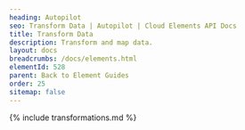 ```yaml
---
heading: Autopilot
seo: Transform Data | Autopilot | Cloud Elements API Docs
title: Transform Data
description: Transform and map data.
layout: docs
breadcrumbs: /docs/elements.html
elementId: 528
parent: Back to Element Guides
order: 25
sitemap: false
---
```


{% include transformations.md %}
